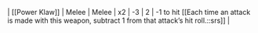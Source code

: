 | [[Power Klaw]] | Melee | Melee | x2  | -3  | 2   | -1 to hit [[Each time an attack is made with this weapon, subtract 1 from that attack’s hit roll.::srs]] | 